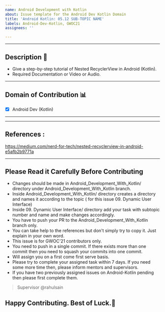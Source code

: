 ```yaml
---
name: Android Development with Kotlin
about: Issue template for the Android Dev Kotlin Domain
title: 'Android Kotlin: 05.12 SUB-TOPIC NAME'
labels: Android-Dev-Kotlin, GWOC21
assignees: ''

---
```


<hr>

## Description :scroll:

* Give a step-by-step tutorial of Nested RecyclerView in Android (Kotlin).
*  Required Documentation or Video or Audio.

<hr>

## Domain of Contribution :bar_chart:

- [x] Android Dev (Kotlin)

<hr>

<hr>


## References :
https://medium.com/nerd-for-tech/nested-recyclerview-in-android-e5afb2b9771a


<hr>

## Please Read it Carefully Before Contributing
* Changes should be made in Android_Development_With_Kotlin/ directory under Android_Development_With_Kotlin branch.
* Inside Android_Development_With_Kotlin/ directory creates a directory and names it according to the topic ( for this issue 09. Dynamic User Interface)
* Inside 09. Dynamic User Interface/ directory add your task with subtopic number and name and make changes accordingly.
* You have to push your PR to the Android_Development_With_Kotlin branch only.
* You can take help to the references but don't simply try to copy it. Just explain in your own word.
* This issue is for GWOC'21 contributors only.
* You need to push in a single commit. If there exists more than one commit then you need to squash your commits into one commit.
* Will assign you on a first come first serve basis.
* Please try to complete your assigned task within 7 days. If you need some more time then, please inform mentors and supervisors.
* If you have two previously assigned issues on Android-Kotlin pending then please first complete them.
> Supervisor @rahulsain

## Happy Contributing. Best of Luck.:sparkling_heart:
